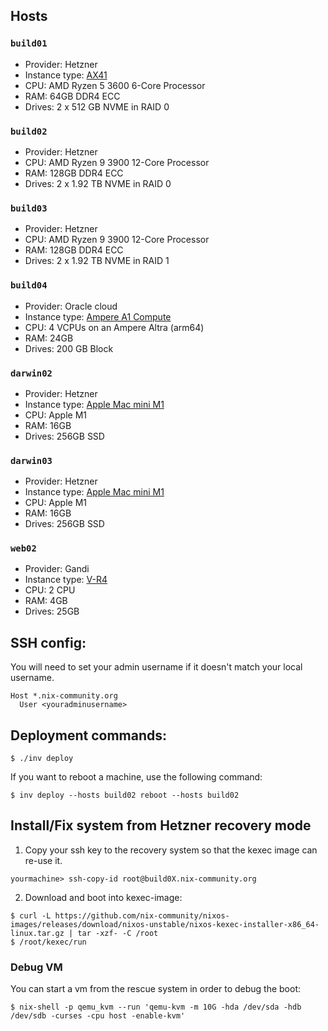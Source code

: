 ## Hosts

### `build01`

- Provider: Hetzner
- Instance type: [AX41](https://www.hetzner.com/dedicated-rootserver/ax41-nvme)
- CPU: AMD Ryzen 5 3600 6-Core Processor
- RAM: 64GB DDR4 ECC
- Drives: 2 x 512 GB NVME in RAID 0

### `build02`

- Provider: Hetzner
- CPU: AMD Ryzen 9 3900 12-Core Processor
- RAM: 128GB DDR4 ECC
- Drives: 2 x 1.92 TB NVME in RAID 0

### `build03`

- Provider: Hetzner
- CPU: AMD Ryzen 9 3900 12-Core Processor
- RAM: 128GB DDR4 ECC
- Drives: 2 x 1.92 TB NVME in RAID 1

### `build04`

- Provider: Oracle cloud
- Instance type: [Ampere A1 Compute](https://www.oracle.com/cloud/compute/arm/)
- CPU: 4 VCPUs on an Ampere Altra (arm64)
- RAM: 24GB
- Drives: 200 GB Block

### `darwin02`

- Provider: Hetzner
- Instance type: [Apple Mac mini M1](https://docs.hetzner.com/robot/dedicated-server/mac-mini/getting-started/)
- CPU: Apple M1
- RAM: 16GB
- Drives: 256GB SSD

### `darwin03`

- Provider: Hetzner
- Instance type: [Apple Mac mini M1](https://docs.hetzner.com/robot/dedicated-server/mac-mini/getting-started/)
- CPU: Apple M1
- RAM: 16GB
- Drives: 256GB SSD

### `web02`

- Provider: Gandi
- Instance type: [V-R4](https://www.gandi.net/en-GB/cloud/vps)
- CPU: 2 CPU
- RAM: 4GB
- Drives: 25GB

## SSH config:

You will need to set your admin username if it doesn't match your local username.

```
Host *.nix-community.org
  User <youradminusername>
```

## Deployment commands:

```console
$ ./inv deploy
```

If you want to reboot a machine, use the following command:

```console
$ inv deploy --hosts build02 reboot --hosts build02
```

## Install/Fix system from Hetzner recovery mode

1. Copy your ssh key to the recovery system so that the kexec image can re-use it.

```console
yourmachine> ssh-copy-id root@build0X.nix-community.org
```

2. Download and boot into kexec-image:

```console
$ curl -L https://github.com/nix-community/nixos-images/releases/download/nixos-unstable/nixos-kexec-installer-x86_64-linux.tar.gz | tar -xzf- -C /root
$ /root/kexec/run
```

### Debug VM

You can start a vm from the rescue system in order to debug the boot:

```console
$ nix-shell -p qemu_kvm --run 'qemu-kvm -m 10G -hda /dev/sda -hdb /dev/sdb -curses -cpu host -enable-kvm'
```
